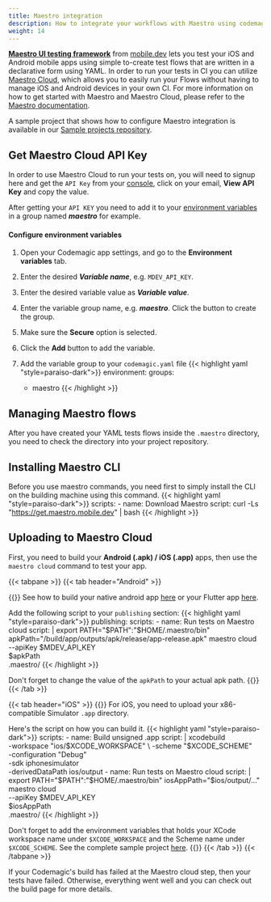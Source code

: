 ```yaml
---
title: Maestro integration
description: How to integrate your workflows with Maestro using codemagic.yaml
weight: 14
---
```


[**Maestro UI testing framework**](https://maestro.mobile.dev/) from [mobile.dev](https://mobile.dev) lets you test your iOS and Android mobile apps using simple to-create test flows that are written in a declarative form using YAML. In order to run your tests in CI you can utilize [Maestro Cloud](https://cloud.mobile.dev/), which allows you to easily run your Flows without having to manage iOS and Android devices in your own CI. For more information on how to get started with Maestro and Maestro Cloud, please refer to the [Maestro documentation](https://maestro.mobile.dev/).

A sample project that shows how to configure Maestro integration is available in our [Sample projects repository](https://github.com/codemagic-ci-cd/codemagic-sample-projects/tree/main/integrations/maestro_sample_project).


## Get Maestro Cloud API Key

In order to use Maestro Cloud to run your tests on, you will need to signup here and get the `API Key` from your [console](https://console.mobile.dev/), click on your email, **View API Key** and copy the value.

After getting your `API KEY` you need to add it to your [environment variables](/variables/environment-variable-groups/#storing-sensitive-valuesfiles) in a group named ***maestro*** for example.

#### Configure environment variables

1. Open your Codemagic app settings, and go to the **Environment variables** tab.
2. Enter the desired **_Variable name_**, e.g. `MDEV_API_KEY`.
3. Enter the desired variable value as **_Variable value_**.
4. Enter the variable group name, e.g. **_maestro_**. Click the button to create the group.
5. Make sure the **Secure** option is selected.
6. Click the **Add** button to add the variable.

7. Add the variable group to your `codemagic.yaml` file
{{< highlight yaml "style=paraiso-dark">}}
  environment:
    groups:
      - maestro
{{< /highlight >}}

## Managing Maestro flows
After you have created your YAML tests flows inside the `.maestro` directory, you need to check the directory into your project repository.

## Installing Maestro CLI
Before you use maestro commands, you need first to simply install the CLI on the building machine using this command.
{{< highlight yaml "style=paraiso-dark">}}
scripts:
    - name: Download Maestro
      script: curl -Ls "https://get.maestro.mobile.dev" | bash
{{< /highlight >}}

## Uploading to Maestro Cloud

First, you need to build your **Android (.apk) / iOS (.app)** apps, then use the `maestro cloud` command to test your app.

{{< tabpane >}}
{{< tab header="Android" >}}

{{<markdown>}}
See how to build your native android app [here](../yaml-quick-start/building-a-native-android-app/) or your Flutter app [here](../yaml-quick-start/building-a-flutter-app/).

Add the following script to your `publishing` section:
{{< highlight yaml "style=paraiso-dark">}}
publishing:
    scripts:
    - name: Run tests on Maestro cloud
        script: | 
        export PATH="$PATH":"$HOME/.maestro/bin"
        apkPath="/build/app/outputs/apk/release/app-release.apk"
        maestro cloud \
        --apiKey $MDEV_API_KEY \
        $apkPath \
        .maestro/
{{< /highlight >}}

Don't forget to change the value of the `apkPath` to your actual apk path.
{{</markdown>}}
{{< /tab >}}

{{< tab header="iOS" >}}
{{<markdown>}}
For iOS, you need to upload your x86-compatible Simulator `.app` directory.

Here's the script on how you can build it.
{{< highlight yaml "style=paraiso-dark">}}
  scripts:
    - name: Build unsigned .app
    script: | 
        xcodebuild \
        -workspace "ios/$XCODE_WORKSPACE" \
        -scheme "$XCODE_SCHEME" \
        -configuration "Debug" \
        -sdk iphonesimulator \
        -derivedDataPath ios/output
    - name: Run tests on Maestro cloud
        script: | 
        export PATH="$PATH":"$HOME/.maestro/bin"
        iosAppPath="$ios/output/..."
        maestro cloud \
        --apiKey $MDEV_API_KEY \
        $iosAppPath \
        .maestro/
{{< /highlight >}}

Don't forget to add the environment variables that holds your XCode workspace name under `$XCODE_WORKSPACE` and the Scheme name under `$XCODE_SCHEME`. See the complete sample project [here](https://github.com/codemagic-ci-cd/codemagic-sample-projects/tree/main/integrations/maestro_sample_project/codemagic.yaml).
{{</markdown>}}
{{< /tab >}}
{{< /tabpane >}}

If your Codemagic's build has failed at the Maestro cloud step, then your tests have failed. Otherwise, everything went well and you can check out the build page for more details.
